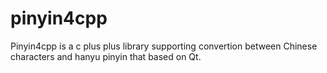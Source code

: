 # pinyin4cpp
Pinyin4cpp is a c plus plus  library supporting convertion between Chinese characters and hanyu pinyin that based on Qt.
